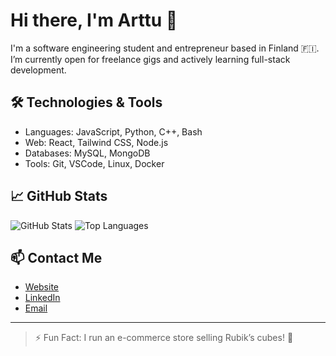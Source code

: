 # Hi there, I'm Arttu 👋

I'm a software engineering student and entrepreneur based in Finland 🇫🇮.  
I’m currently open for freelance gigs and actively learning full-stack development.

## 🛠️ Technologies & Tools
- Languages: JavaScript, Python, C++, Bash
- Web: React, Tailwind CSS, Node.js
- Databases: MySQL, MongoDB
- Tools: Git, VSCode, Linux, Docker

## 📈 GitHub Stats
![GitHub Stats](https://github-readme-stats.vercel.app/api?username=arttuputtonen&show_icons=true&theme=github_dark)
![Top Languages](https://github-readme-stats.vercel.app/api/top-langs/?username=arttuputtonen&layout=compact&theme=github_dark)

## 📫 Contact Me
- [Website](https://your-portfolio.com)
- [LinkedIn](https://www.linkedin.com/in/YOUR-LINK)
- [Email](mailto:you@example.com)

---

> ⚡ Fun Fact: I run an e-commerce store selling Rubik’s cubes! 🧊